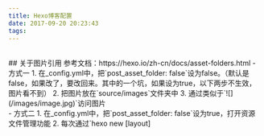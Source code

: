```yaml
---
title: Hexo博客配置
date: 2017-09-20 20:23:43
tags:
---
```


<br />
## 关于图片引用
参考文档：https://hexo.io/zh-cn/docs/asset-folders.html
- 方式一
1. 在_config.yml中，把`post_asset_folder: false`设为false。（默认是false，如果改了，要改回来。其中的一个坑，如果设为true，以下两步不生效，图片看不到）
2. 把图片放在`source/images`文件夹中
3. 通过类似于`![](/images/image.jpg)`访问图片

<!-- more -->
<br />
- 方式二
1. 在_config.yml中，把`post_asset_folder: false`设为true，打开资源文件管理功能
2. 每次通过`hexo new [layout] <title>`命令创建新文章时，自动创建一个文件夹。将所有与你的文章有关的资源放在这个关联文件夹中之后，你可以通过相对路径来引用它们
3. 引用方式：
```
# 比如，把`example.jpg`图片放在了资源文件夹中
{% asset_img example.jpg This is an example image %}
```

<br />
- 方式三
可以考虑放到cdn上，直接引用图片的线上地址，不过比较麻烦
```
![test](https://res.cloudinary.com/dhoua2kgz/image/upload/v1505728541/weilaishipAvator_cffdvb.jpg)
```

<br />
## 关于图片大小
控制图片大小的话，可以使用img标签
方式二：
hexo没有提供修改宽高的接口，可以在模板外套一层div
```html
<div style="width: 650px">
  {% asset_img table.jpeg %}
</div>
```

方式一和方式三：
```html
<img src="https://xxx.jpg" width = "150" align=center />
```

<br />
## 关于主页文章截断
本博客使用的是[yilia主题](https://github.com/litten/hexo-theme-yilia)
在主页，默认是不截断文章的（文章多长就显示多长）
但作者没有提供每一块高度设置的接口，需要手工去截断。[作者原话](https://github.com/litten/hexo-theme-yilia/issues/381)
步骤：
1. 在/themes/yilia/_config.yml配置：
```yml
# 文章太长，截断按钮文字
excerpt_link: more
# 文章卡片右下角常驻链接，不需要请设置为false
show_all_link: '展开全文'
# 数学公式
mathjax: false
# 是否在新窗口打开链接
open_in_new: true
```

2. 在文章里想要截断的位置处，增加一句：
`<!-- more -->`


